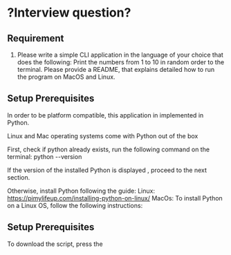 # ?Interview question?

## Requirement
1. Please write a simple CLI application in the language of your choice that does the following:
Print the numbers from 1 to 10 in random order to the terminal.
Please provide a README, that explains detailed how to run the program on MacOS and Linux.

## Setup Prerequisites

In order to be platform compatible, this application in implemented in Python.

Linux and Mac operating systems come with Python out of the box

First, check if python already exists, run the following command on the terminal:
python --version

If the version of the installed Python is displayed , proceed to the next section.

Otherwise, install Python following the guide: 
Linux:
https://pimylifeup.com/installing-python-on-linux/
MacOs:
To install Python on a Linux OS, follow the following instructions:

## Setup Prerequisites

To download the script, press the 